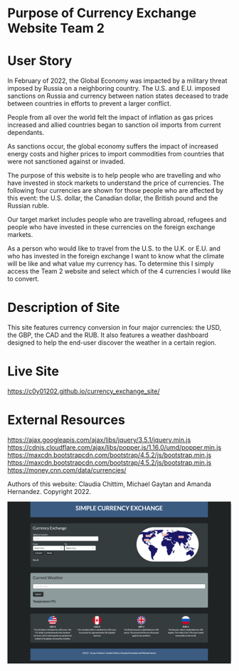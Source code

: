 # Purpose of Currency Exchange Website Team 2

# User Story

In February of 2022, the Global Economy was impacted by a military threat imposed by Russia on a neighboring country. The U.S. and E.U. imposed sanctions on Russia and currency between nation states deceased to trade between countries in efforts to prevent a larger conflict.

People from all over the world felt the impact of inflation as gas prices increased and allied countries began to sanction oil imports from current dependants.

As sanctions occur, the global economy suffers the impact of increased energy costs and higher prices to import commodities from countries that were not sanctioned against or invaded.

The purpose of this website is to help people who are travelling and who have invested in stock markets to understand the price of currencies. The following four currencies are shown for those people who are affected by this event: the U.S. dollar, the Canadian dollar, the British pound and the Russian ruble.

Our target market includes people who are travelling abroad, refugees and people who have invested in these currencies on the foreign exchange markets.

As a person who would like to travel from the U.S. to the U.K. or E.U. and who has invested in the foreign exchange I want to know what the climate will be like and what value my currency has. To determine this I simply access the Team 2 website and select which of the 4 currencies I would like to convert.

# Description of Site

This site features currency conversion in four major currencies: the USD, the GBP, the CAD and the RUB. It also features a weather dashboard designed to help the end-user discover the weather in a certain region.

# Live Site

https://c0y01202.github.io/currency_exchange_site/

# External Resources

https://ajax.googleapis.com/ajax/libs/jquery/3.5.1/jquery.min.js
https://cdnjs.cloudflare.com/ajax/libs/popper.js/1.16.0/umd/popper.min.js
https://maxcdn.bootstrapcdn.com/bootstrap/4.5.2/js/bootstrap.min.js
https://maxcdn.bootstrapcdn.com/bootstrap/4.5.2/js/bootstrap.min.js
https://money.cnn.com/data/currencies/

Authors of this website:
Claudia Chittim, Michael Gaytan and Amanda Hernandez. Copyright 2022.

![WIP screenshot of the Simple Currency & More Site](./assets/images/final-website.jpg)

